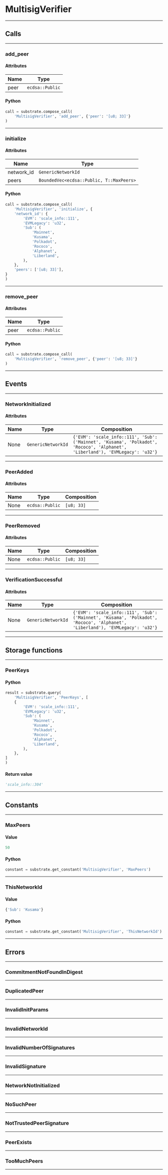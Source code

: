 
# MultisigVerifier

---------
## Calls

---------
### add_peer
#### Attributes
| Name | Type |
| -------- | -------- | 
| peer | `ecdsa::Public` | 

#### Python
```python
call = substrate.compose_call(
    'MultisigVerifier', 'add_peer', {'peer': '[u8; 33]'}
)
```

---------
### initialize
#### Attributes
| Name | Type |
| -------- | -------- | 
| network_id | `GenericNetworkId` | 
| peers | `BoundedVec<ecdsa::Public, T::MaxPeers>` | 

#### Python
```python
call = substrate.compose_call(
    'MultisigVerifier', 'initialize', {
    'network_id': {
        'EVM': 'scale_info::111',
        'EVMLegacy': 'u32',
        'Sub': (
            'Mainnet',
            'Kusama',
            'Polkadot',
            'Rococo',
            'Alphanet',
            'Liberland',
        ),
    },
    'peers': ['[u8; 33]'],
}
)
```

---------
### remove_peer
#### Attributes
| Name | Type |
| -------- | -------- | 
| peer | `ecdsa::Public` | 

#### Python
```python
call = substrate.compose_call(
    'MultisigVerifier', 'remove_peer', {'peer': '[u8; 33]'}
)
```

---------
## Events

---------
### NetworkInitialized
#### Attributes
| Name | Type | Composition
| -------- | -------- | -------- |
| None | `GenericNetworkId` | ```{'EVM': 'scale_info::111', 'Sub': ('Mainnet', 'Kusama', 'Polkadot', 'Rococo', 'Alphanet', 'Liberland'), 'EVMLegacy': 'u32'}```

---------
### PeerAdded
#### Attributes
| Name | Type | Composition
| -------- | -------- | -------- |
| None | `ecdsa::Public` | ```[u8; 33]```

---------
### PeerRemoved
#### Attributes
| Name | Type | Composition
| -------- | -------- | -------- |
| None | `ecdsa::Public` | ```[u8; 33]```

---------
### VerificationSuccessful
#### Attributes
| Name | Type | Composition
| -------- | -------- | -------- |
| None | `GenericNetworkId` | ```{'EVM': 'scale_info::111', 'Sub': ('Mainnet', 'Kusama', 'Polkadot', 'Rococo', 'Alphanet', 'Liberland'), 'EVMLegacy': 'u32'}```

---------
## Storage functions

---------
### PeerKeys

#### Python
```python
result = substrate.query(
    'MultisigVerifier', 'PeerKeys', [
    {
        'EVM': 'scale_info::111',
        'EVMLegacy': 'u32',
        'Sub': (
            'Mainnet',
            'Kusama',
            'Polkadot',
            'Rococo',
            'Alphanet',
            'Liberland',
        ),
    },
]
)
```

#### Return value
```python
'scale_info::304'
```
---------
## Constants

---------
### MaxPeers
#### Value
```python
50
```
#### Python
```python
constant = substrate.get_constant('MultisigVerifier', 'MaxPeers')
```
---------
### ThisNetworkId
#### Value
```python
{'Sub': 'Kusama'}
```
#### Python
```python
constant = substrate.get_constant('MultisigVerifier', 'ThisNetworkId')
```
---------
## Errors

---------
### CommitmentNotFoundInDigest

---------
### DuplicatedPeer

---------
### InvalidInitParams

---------
### InvalidNetworkId

---------
### InvalidNumberOfSignatures

---------
### InvalidSignature

---------
### NetworkNotInitialized

---------
### NoSuchPeer

---------
### NotTrustedPeerSignature

---------
### PeerExists

---------
### TooMuchPeers

---------